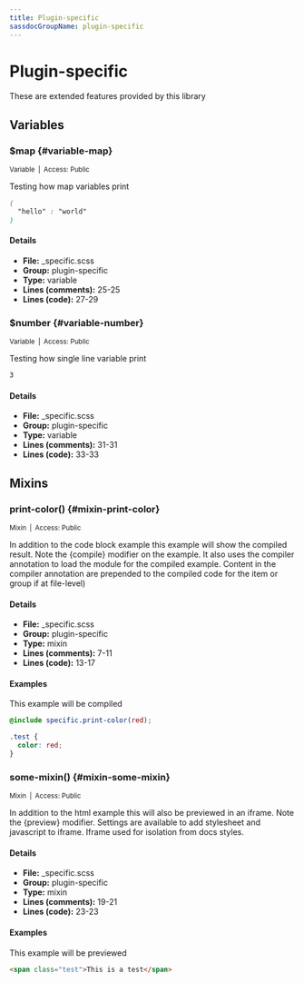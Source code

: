 ```yaml
---
title: Plugin-specific
sassdocGroupName: plugin-specific
---
```



# Plugin-specific

These are extended features provided by this library



## Variables




###  $map {#variable-map} 

<small>Variable&ensp;|&ensp;Access: Public</small>

  

Testing how map variables print
    
    

``` scss
(
  "hello" : "world"
)
```
  

#### Details

- **File:** _specific.scss
- **Group:** plugin-specific
- **Type:** variable
- **Lines (comments):** 25-25
- **Lines (code):** 27-29
    
    


###  $number {#variable-number} 

<small>Variable&ensp;|&ensp;Access: Public</small>

  

Testing how single line variable print
    
    

``` scss
3
```
  

#### Details

- **File:** _specific.scss
- **Group:** plugin-specific
- **Type:** variable
- **Lines (comments):** 31-31
- **Lines (code):** 33-33
    
    
  

## Mixins




###  print-color() {#mixin-print-color} 

<small>Mixin&ensp;|&ensp;Access: Public</small>

  

In addition to the code block example this example will show the compiled result. Note the  {compile} modifier on the example. It also uses the compiler annotation to load the module for the compiled example. Content in the compiler annotation are prepended to the compiled code for the item or group if at file-level)
    
    

#### Details

- **File:** _specific.scss
- **Group:** plugin-specific
- **Type:** mixin
- **Lines (comments):** 7-11
- **Lines (code):** 13-17
    
    

#### Examples

This example will be compiled      



``` scss
@include specific.print-color(red);
```
  

``` css
.test {
  color: red;
}
```
  

      


###  some-mixin() {#mixin-some-mixin} 

<small>Mixin&ensp;|&ensp;Access: Public</small>

  

In addition to the html example this will also be previewed in an iframe. Note the {preview} modifier. Settings are available to add stylesheet and javascript to iframe. Iframe used for isolation from docs styles. 
    
    

#### Details

- **File:** _specific.scss
- **Group:** plugin-specific
- **Type:** mixin
- **Lines (comments):** 19-21
- **Lines (code):** 23-23
    
    

#### Examples

This example will be previewed      


``` html
<span class="test">This is a test</span>
```
  

      
  
  